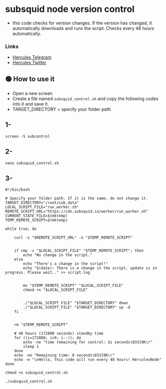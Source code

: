 # subsquid node version control

- this code checks for version changes. If the version has changed, it automatically downloads and runs the script. Checks every 48 hours automatically. 


### Links
 * [Hercules Telegram](https://t.me/HerculesNode)
 * [Hercules Twitter](https://twitter.com/Herculesnode)


## 🟢 How to use it
-  Open a new screen
-  Create a file named `subsquid_control.sh` and copy the following codes into it and save it.
-  TARGET_DIRECTORY = specify your folder path


## 1-

```shell
screen -S subcontrol
```

## 2-

```shell
nano subsquid_control.sh
```

## 3-

```shell
#!/bin/bash

# Specify your folder path. If it is the same, do not change it.
TARGET_DIRECTORY="/root/sub_data"
LOCAL_SCRIPT_FILE="run_worker.sh"
REMOTE_SCRIPT_URL="https://cdn.subsquid.io/worker/run_worker.sh"
CURRENT_STATE_FILE=$(mktemp)
TEMP_REMOTE_SCRIPT=$(mktemp)

while true; do
   
    curl -s "$REMOTE_SCRIPT_URL" -o "$TEMP_REMOTE_SCRIPT"

    
    if cmp -s "$LOCAL_SCRIPT_FILE" "$TEMP_REMOTE_SCRIPT"; then
        echo "No change in the script."
    else
        echo "There's a change in the script!"
        echo "$(date): There is a change in the script, update is in progress. Please wait.." >> script.log

        
        mv "$TEMP_REMOTE_SCRIPT" "$LOCAL_SCRIPT_FILE"
        chmod +x "$LOCAL_SCRIPT_FILE"

        
        ./"$LOCAL_SCRIPT_FILE" "$TARGET_DIRECTORY" down
        ./"$LOCAL_SCRIPT_FILE" "$TARGET_DIRECTORY" up -d
    fi

    
    rm "$TEMP_REMOTE_SCRIPT"

    # 48 hours (172800 seconds) standby time
    for ((i=172800; i>0; i--)); do
        echo -ne "time remaining for control: $i seconds\033[0K\r"
        sleep 1
    done
    echo -ne "Remaining time: 0 seconds\033[0K\r"
    echo -e "\nHello, this code will run every 48 hours! HerculesNode"
done
```

```shell
chmod +x subsquid_control.sh
```

```shell
./subsquid_control.sh
```

